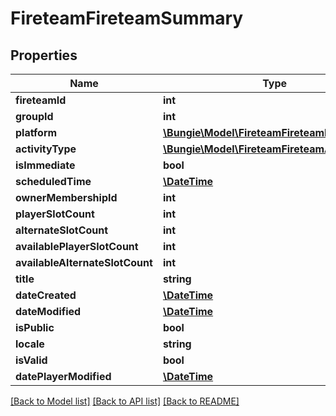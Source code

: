 # FireteamFireteamSummary

## Properties
Name | Type | Description | Notes
------------ | ------------- | ------------- | -------------
**fireteamId** | **int** |  | [optional] 
**groupId** | **int** |  | [optional] 
**platform** | [**\Bungie\Model\FireteamFireteamPlatform**](FireteamFireteamPlatform.md) |  | [optional] 
**activityType** | [**\Bungie\Model\FireteamFireteamActivityType**](FireteamFireteamActivityType.md) |  | [optional] 
**isImmediate** | **bool** |  | [optional] 
**scheduledTime** | [**\DateTime**](\DateTime.md) |  | [optional] 
**ownerMembershipId** | **int** |  | [optional] 
**playerSlotCount** | **int** |  | [optional] 
**alternateSlotCount** | **int** |  | [optional] 
**availablePlayerSlotCount** | **int** |  | [optional] 
**availableAlternateSlotCount** | **int** |  | [optional] 
**title** | **string** |  | [optional] 
**dateCreated** | [**\DateTime**](\DateTime.md) |  | [optional] 
**dateModified** | [**\DateTime**](\DateTime.md) |  | [optional] 
**isPublic** | **bool** |  | [optional] 
**locale** | **string** |  | [optional] 
**isValid** | **bool** |  | [optional] 
**datePlayerModified** | [**\DateTime**](\DateTime.md) |  | [optional] 

[[Back to Model list]](../README.md#documentation-for-models) [[Back to API list]](../README.md#documentation-for-api-endpoints) [[Back to README]](../README.md)


